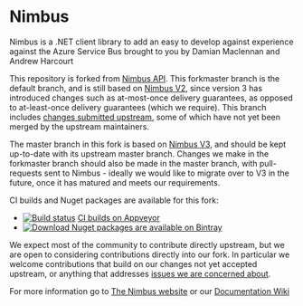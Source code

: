 # Nimbus
Nimbus is a .NET client library to add an easy to develop against experience against the Azure Service Bus brought to you by Damian Maclennan and Andrew Harcourt

This repository is forked from [Nimbus API](https://github.com/NimbusAPI). This forkmaster branch is the default branch, and is still based on [Nimbus V2](https://github.com/NimbusAPI/Nimbus_v2), since version 3 has introduced changes such as at-most-once delivery guarantees, as opposed to at-least-once delivery guarantees (which we require).
This branch includes [changes submitted upstream](https://github.com/NimbusAPI/Nimbus/pulls?utf8=%E2%9C%93&q=is%3Apr%20author%3Ama499), some of which have not yet been merged by the upstream maintainers.

The master branch in this fork is based on [Nimbus V3](https://github.com/NimbusAPI/Nimbus), and should be kept up-to-date with its upstream master branch. Changes we make in the forkmaster branch should also be made in the master branch, with pull-requests sent to Nimbus - ideally we would like to migrate over to V3 in the future, once it has matured and meets our requirements.

CI builds and Nuget packages are available for this fork:
* [![Build status](https://ci.appveyor.com/api/projects/status/osgkvkojfdn10nn2?svg=true)](https://ci.appveyor.com/project/aqovia/nimbus) [CI builds on Appveyor](https://ci.appveyor.com/project/aqovia/nimbus)
* [ ![Download](https://api.bintray.com/packages/aqovia/NuGetOSS/Nimbus/images/download.svg) ](https://bintray.com/aqovia/NuGetOSS/Nimbus/_latestVersion) [Nuget packages are available on Bintray](https://bintray.com/aqovia/NuGetOSS) 

We expect most of the community to contribute directly upstream, but we are open to considering contributions directly into our fork. 
In particular we welcome contributions that build on our changes not yet accepted upstream, 
or anything that addresses [issues we are concerned about](https://github.com/aqovia/Nimbus/issues).

For more information go to [The Nimbus website](http://nimbusapi.github.io/) or our [Documentation Wiki](https://github.com/NimbusAPI/Nimbus/wiki)
